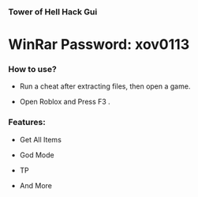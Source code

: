 ###  Tower of Hell Hack Gui

# WinRar Password: xov0113

### How to use?

- Run a cheat after extracting files, then open a game.

- Open Roblox and Press F3 .

### Features:

- Get All Items

- God Mode

- TP

- And More